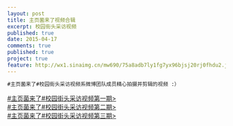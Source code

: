 ```yaml
---
layout: post
title: 主页菌来了视频合辑
excerpt: 校园街头采访视频
published: true
date: 2015-04-17
comments: true
published: true
project: true
feature: http://wx1.sinaimg.cn/mw690/75a8adb7ly1fg7yx96bjsj20rj0fhdu2.jpg
---
```

```html
#主页菌来了#校园街头采访视频系微博团队成员精心拍摄并剪辑的视频 :）
```

[#主页菌来了#校园街头采访视频第一期>](http://t.cn/RACEcfw)  
[#主页菌来了#校园街头采访视频第二期>](http://t.cn/RZGsI6q)  
[#主页菌来了#校园街头采访视频第三期>](http://t.cn/RZOQ4LG) 
